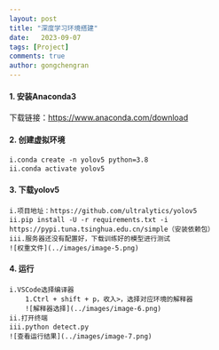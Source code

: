 ```yaml
---
layout: post
title: "深度学习环境搭建"
date:   2023-09-07
tags: [Project]
comments: true
author: gongchengran
---
```


#### 1. 安装Anaconda3    
下载链接：https://www.anaconda.com/download   
#### 2. 创建虚拟环境   
    i.conda create -n yolov5 python=3.8   
    ii.conda activate yolov5   
#### 3. 下载yolov5   
    i.项目地址：https://github.com/ultralytics/yolov5   
    ii.pip install -U -r requirements.txt -i https://pypi.tuna.tsinghua.edu.cn/simple（安装依赖包）   
    iii.服务器还没有配置好，下载训练好的模型进行测试   
    ![权重文件](../images/image-5.png)   
#### 4. 运行   
    i.VSCode选择编译器   
        1.Ctrl + shift + p，收入>，选择对应环境的解释器   
        ![解释器选择](../images/image-6.png)   
    ii.打开终端   
    iii.python detect.py   
    ![查看运行结果](../images/image-7.png)   
        
